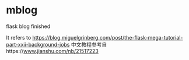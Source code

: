# mblog
flask blog finished

It refers to https://blog.miguelgrinberg.com/post/the-flask-mega-tutorial-part-xxii-background-jobs
中文教程参考自https://www.jianshu.com/nb/21517223
